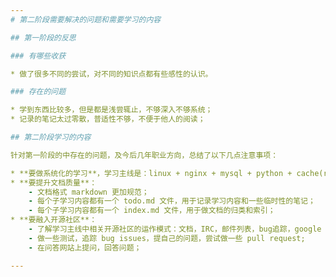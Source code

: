 ```yaml
---
# 第二阶段需要解决的问题和需要学习的内容

## 第一阶段的反思

### 有哪些收获

* 做了很多不同的尝试，对不同的知识点都有些感性的认识。

### 存在的问题

* 学到东西比较多，但是都是浅尝辄止，不够深入不够系统；
* 记录的笔记太过零散，普适性不够，不便于他人的阅读；

## 第二阶段学习的内容

针对第一阶段的中存在的问题，及今后几年职业方向，总结了以下几点注意事项：

* **要做系统化的学习**，学习主线是：linux + nginx + mysql + python + cache(redis/memcached)；
* **要提升文档质量**：
	- 文档格式 markdown 更加规范；
	- 每个子学习内容都有一个 todo.md 文件，用于记录学习内容和一些临时性的笔记；
	- 每个子学习内容都有一个 index.md 文件，用于做文档的归类和索引；
* **要融入开源社区**：
	- 了解学习主线中相关开源社区的运作模式：文档，IRC，邮件列表，bug追踪，google group 讨论等；
	- 做一些测试，追踪 bug issues，提自己的问题，尝试做一些 pull request;
	- 在问答网站上提问，回答问题；

---
```


